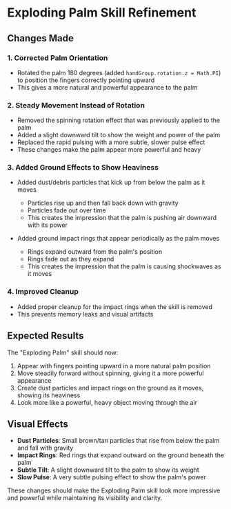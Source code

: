 # Exploding Palm Skill Refinement

## Changes Made

### 1. Corrected Palm Orientation
- Rotated the palm 180 degrees (added `handGroup.rotation.z = Math.PI`) to position the fingers correctly pointing upward
- This gives a more natural and powerful appearance to the palm

### 2. Steady Movement Instead of Rotation
- Removed the spinning rotation effect that was previously applied to the palm
- Added a slight downward tilt to show the weight and power of the palm
- Replaced the rapid pulsing with a more subtle, slower pulse effect
- These changes make the palm appear more powerful and heavy

### 3. Added Ground Effects to Show Heaviness
- Added dust/debris particles that kick up from below the palm as it moves
  - Particles rise up and then fall back down with gravity
  - Particles fade out over time
  - This creates the impression that the palm is pushing air downward with its power

- Added ground impact rings that appear periodically as the palm moves
  - Rings expand outward from the palm's position
  - Rings fade out as they expand
  - This creates the impression that the palm is causing shockwaves as it moves

### 4. Improved Cleanup
- Added proper cleanup for the impact rings when the skill is removed
- This prevents memory leaks and visual artifacts

## Expected Results
The "Exploding Palm" skill should now:
1. Appear with fingers pointing upward in a more natural palm position
2. Move steadily forward without spinning, giving it a more powerful appearance
3. Create dust particles and impact rings on the ground as it moves, showing its heaviness
4. Look more like a powerful, heavy object moving through the air

## Visual Effects
- **Dust Particles**: Small brown/tan particles that rise from below the palm and fall with gravity
- **Impact Rings**: Red rings that expand outward on the ground beneath the palm
- **Subtle Tilt**: A slight downward tilt to the palm to show its weight
- **Slow Pulse**: A very subtle pulsing effect to show the palm's power

These changes should make the Exploding Palm skill look more impressive and powerful while maintaining its visibility and clarity.